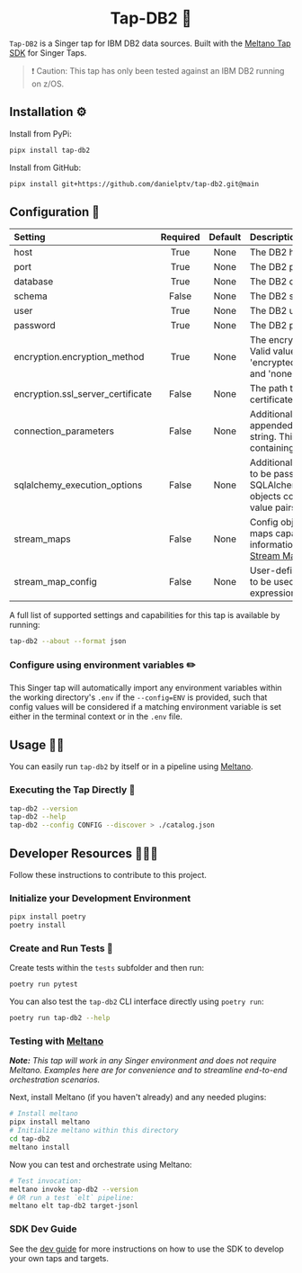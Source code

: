 <h1 align="center">Tap-DB2 👑</h1>

`Tap-DB2` is a Singer tap for IBM DB2 data sources. Built with the [Meltano Tap SDK](https://sdk.meltano.com) for Singer Taps.

> ❗️ Caution: This tap has only been tested against an IBM DB2 running on z/OS.

## Installation ⚙️

Install from PyPi:

```bash
pipx install tap-db2
```

Install from GitHub:

```bash
pipx install git+https://github.com/danielptv/tap-db2.git@main
```

## Configuration 📝

| Setting                           | Required | Default | Description                                                                                                                                 |
| :-------------------------------- | :------: | :-----: | :------------------------------------------------------------------------------------------------------------------------------------------ |
| host                              |   True   |  None   | The DB2 hostname.                                                                                                                           |
| port                              |   True   |  None   | The DB2 port.                                                                                                                               |
| database                          |   True   |  None   | The DB2 database.                                                                                                                           |
| schema                            |  False   |  None   | The DB2 schema.                                                                                                                             |
| user                              |   True   |  None   | The DB2 username.                                                                                                                           |
| password                          |   True   |  None   | The DB2 password.                                                                                                                           |
| encryption.encryption_method      |   True   |  None   | The encryption method. Valid values are 'encrypted_verify_certificate' and 'none'.                                                          |
| encryption.ssl_server_certificate |  False   |  None   | The path to the SSL server certificate.                                                                                                     |
| connection_parameters             |  False   |  None   | Additional parameters to be appended to the connection string. This is an objects containing key-value pairs.                               |
| sqlalchemy_execution_options      |  False   |  None   | Additional execution options to be passed to SQLAlchemy. This is an objects containing key-value pairs.                                     |
| stream_maps                       |  False   |  None   | Config object for stream maps capability. For more information check out [Stream Maps](https://sdk.meltano.com/en/latest/stream_maps.html). |
| stream_map_config                 |  False   |  None   | User-defined config values to be used within map expressions.                                                                               |

A full list of supported settings and capabilities for this
tap is available by running:

```bash
tap-db2 --about --format json
```

### Configure using environment variables ✏️

This Singer tap will automatically import any environment variables within the working directory's
`.env` if the `--config=ENV` is provided, such that config values will be considered if a matching
environment variable is set either in the terminal context or in the `.env` file.

## Usage 👷‍♀️

You can easily run `tap-db2` by itself or in a pipeline using [Meltano](https://meltano.com/).

### Executing the Tap Directly 🔨

```bash
tap-db2 --version
tap-db2 --help
tap-db2 --config CONFIG --discover > ./catalog.json
```

## Developer Resources 👩🏼‍💻

Follow these instructions to contribute to this project.

### Initialize your Development Environment

```bash
pipx install poetry
poetry install
```

### Create and Run Tests 🧪

Create tests within the `tests` subfolder and
  then run:

```bash
poetry run pytest
```

You can also test the `tap-db2` CLI interface directly using `poetry run`:

```bash
poetry run tap-db2 --help
```

### Testing with [Meltano](https://www.meltano.com)

_**Note:** This tap will work in any Singer environment and does not require Meltano.
Examples here are for convenience and to streamline end-to-end orchestration scenarios._

Next, install Meltano (if you haven't already) and any needed plugins:

```bash
# Install meltano
pipx install meltano
# Initialize meltano within this directory
cd tap-db2
meltano install
```

Now you can test and orchestrate using Meltano:

```bash
# Test invocation:
meltano invoke tap-db2 --version
# OR run a test `elt` pipeline:
meltano elt tap-db2 target-jsonl
```

### SDK Dev Guide

See the [dev guide](https://sdk.meltano.com/en/latest/dev_guide.html) for more instructions on how to use the SDK to
develop your own taps and targets.
